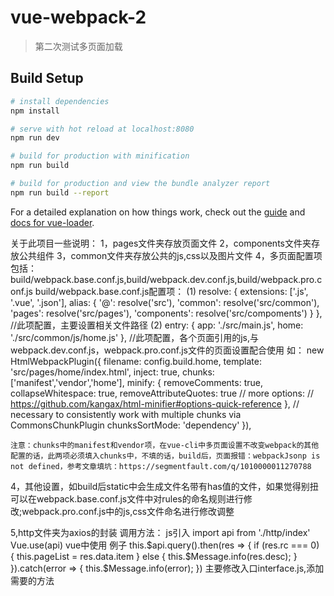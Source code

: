 # vue-webpack-2

> 第二次测试多页面加载

## Build Setup

``` bash
# install dependencies
npm install

# serve with hot reload at localhost:8080
npm run dev

# build for production with minification
npm run build

# build for production and view the bundle analyzer report
npm run build --report
```

For a detailed explanation on how things work, check out the [guide](http://vuejs-templates.github.io/webpack/) and [docs for vue-loader](http://vuejs.github.io/vue-loader).


关于此项目一些说明：
1，pages文件夹存放页面文件
2，components文件夹存放公共组件
3，common文件夹存放公共的js,css以及图片文件
4，多页面配置项包括：build/webpack.base.conf.js,build/webpack.dev.conf.js,build/webpack.pro.conf.js
build/webpack.base.conf.js配置项：
(1)
    resolve: {
        extensions: ['.js', '.vue', '.json'],
        alias: {
        '@': resolve('src'),
        'common': resolve('src/common'),
        'pages': resolve('src/pages'),
        'components': resolve('src/compoments')
        }
    },
    //此项配置，主要设置相关文件路径
(2)
    entry: {
        app: './src/main.js',
        home: './src/common/js/home.js'
    },
    //此项配置，各个页面引用的js,与webpack.dev.conf.js，webpack.pro.conf.js文件的页面设置配合使用
    如：
    new HtmlWebpackPlugin({
      filename: config.build.home,
      template: 'src/pages/home/index.html',
      inject: true,
      chunks:['manifest','vendor','home'],
      minify: {
        removeComments: true,
        collapseWhitespace: true,
        removeAttributeQuotes: true
        // more options:
        // https://github.com/kangax/html-minifier#options-quick-reference
      },
      // necessary to consistently work with multiple chunks via CommonsChunkPlugin
      chunksSortMode: 'dependency'
    }),

    注意：chunks中的manifest和vendor项，在vue-cli中多页面设置不改变webpack的其他配置的话，此两项必须填入chunks中，不填的话，build后，页面报错：webpackJsonp is not defined，参考文章填坑：https://segmentfault.com/q/1010000011270788

4，其他设置，如build后static中会生成文件名带有has值的文件，如果觉得别扭可以在webpack.base.conf.js文件中对rules的命名规则进行修改;webpack.pro.conf.js中的js,css文件命名进行修改调整

5,http文件夹为axios的封装
调用方法：
    js引入
    import api from './http/index'
    Vue.use(api)
    vue中使用
    例子
    this.$api.query().then(res => {
        if (res.rc === 0) {
            this.pageList = res.data.item
        } else {
            this.$Message.info(res.desc);
        }
    }).catch(error => {
        this.$Message.info(error);
    })
主要修改入口interface.js,添加需要的方法
